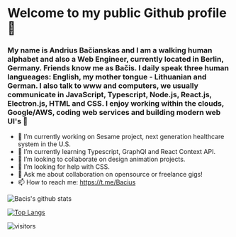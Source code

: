 # Welcome to my public Github profile 👋

### My name is Andrius Bačianskas and I am a walking human alphabet and also a Web Engineer, currently located in Berlin, Germany. Friends know me as Bačis. I daily speak three human langueages: English, my mother tongue - Lithuanian and German. I also talk to www and computers, we usually communicate in JavaScript, Typescript, Node.js, React.js, Electron.js, HTML and CSS. I enjoy working within the clouds, Google/AWS, coding web services and building modern web UI's 👾

- 🔭 I’m currently working on Sesame project, next generation healthcare system in the U.S. 
- 🌱 I’m currently learning Typescript, GraphQl and React Context API.
- 👯 I’m looking to collaborate on design animation projects.
- 🤔 I’m looking for help with CSS.
- 💬 Ask me about collaboration on opensource or freelance gigs!
- 📫 How to reach me: https://t.me/Bacius

![Bacis's github stats](https://github-readme-stats.vercel.app/api?username=Bacis&show_icons=true&theme=material-palenight)

[![Top Langs](https://github-readme-stats.vercel.app/api/top-langs/?username=Bacis&layout=compact&theme=material-palenight)](https://github.com/anuraghazra/github-readme-stats)

![visitors](https://visitor-badge.glitch.me/badge?page_id=page.id)

